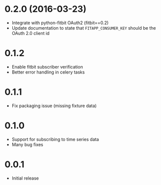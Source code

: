 0.2.0 (2016-03-23)
==================

- Integrate with python-fitbit OAuth2 (fitbit==0.2)
- Update documentation to state that `FITAPP_CONSUMER_KEY` should be the OAuth 2.0 client id

0.1.2
=====

- Enable fitbit subscriber verification
- Better error handling in celery tasks

0.1.1
=====

- Fix packaging issue (missing fixture data)

0.1.0
=====

- Support for subscribing to time series data
- Many bug fixes

0.0.1
=====

- Initial release
